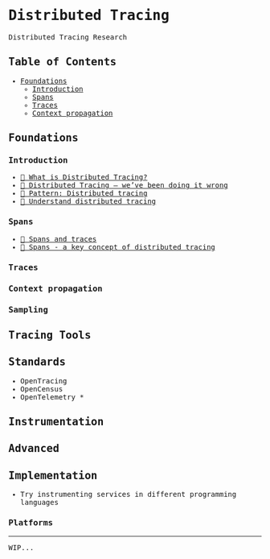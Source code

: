 <samp>

# Distributed Tracing

Distributed Tracing Research

## Table of Contents
* [Foundations](#foundations)
  * [Introduction](#introduction)
  * [Spans](#spans)
  * [Traces](#traces)
  * [Context propagation](#context-propagation)

## Foundations
### Introduction
* [📝 What is Distributed Tracing?](https://aws.amazon.com/what-is/distributed-tracing/)
* [📝 Distributed Tracing — we’ve been doing it wrong](https://copyconstruct.medium.com/distributed-tracing-weve-been-doing-it-wrong-39fc92a857df)
* [📝 Pattern: Distributed tracing](https://microservices.io/patterns/observability/distributed-tracing.html)
* [📝 Understand distributed tracing](https://docs.lightstep.com/docs/understand-distributed-tracing)

### Spans
* [📝 Spans and traces](https://docs.lightstep.com/docs/understand-distributed-tracing#spans-and-traces)
* [📝 Spans - a key concept of distributed tracing](https://signoz.io/blog/distributed-tracing-span/)

### Traces

### Context propagation

### Sampling

## Tracing Tools

## Standards
* OpenTracing
* OpenCensus
* OpenTelemetry *
  

## Instrumentation

## Advanced

## Implementation
* Try instrumenting services in different programming languages

### Platforms

***
WIP...

</samp>
